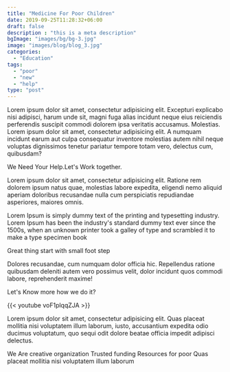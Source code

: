 ```yaml
---
title: "Medicine For Poor Children"
date: 2019-09-25T11:28:32+06:00
draft: false
description : "this is a meta description"
bgImage: "images/bg/bg-3.jpg"
image: "images/blog/blog_3.jpg"
categories: 
  - "Education"
tags:
  - "poor"
  - "new"
  - "help"
type: "post"
---
```


Lorem ipsum dolor sit amet, consectetur adipisicing elit. Excepturi explicabo nisi adipisci, harum unde sit, magni fuga alias incidunt neque eius reiciendis perferendis suscipit commodi dolorem ipsa veritatis accusamus. Molestias. Lorem ipsum dolor sit amet, consectetur adipisicing elit. A numquam incidunt earum aut culpa consequatur inventore molestias autem nihil neque voluptas dignissimos tenetur pariatur tempore totam vero, delectus cum, quibusdam?

We Need Your Help.Let's Work together.

Lorem ipsum dolor sit amet, consectetur adipisicing elit. Ratione rem dolorem ipsum natus quae, molestias labore expedita, eligendi nemo aliquid aperiam doloribus recusandae nulla cum perspiciatis repudiandae asperiores, maiores omnis.

Lorem Ipsum is simply dummy text of the printing and typesetting industry. Lorem Ipsum has been the industry's standard dummy text ever since the 1500s, when an unknown printer took a galley of type and scrambled it to make a type specimen book

Great thing start with small foot step

Dolores recusandae, cum numquam dolor officia hic. Repellendus ratione quibusdam deleniti autem vero possimus velit, dolor incidunt quos commodi labore, reprehenderit maxime!

Let's Know more how we do it?

{{< youtube voF1plqqZJA >}}

Lorem ipsum dolor sit amet, consectetur adipisicing elit. Quas placeat mollitia nisi voluptatem illum laborum, iusto, accusantium expedita odio ducimus voluptatum, quo sequi odit dolore beatae officia impedit adipisci delectus.

We Are creative organization
Trusted funding Resources for poor
Quas placeat mollitia nisi voluptatem illum laborum
